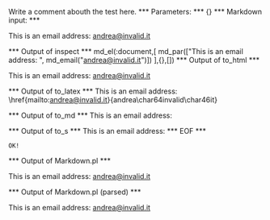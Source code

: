 Write a comment abouth the test here.
*** Parameters: ***
{}
*** Markdown input: ***


This is an email address: <andrea@invalid.it>
	
*** Output of inspect ***
md_el(:document,[
	md_par(["This is an email address: ", md_email("andrea@invalid.it")])
],{},[])
*** Output of to_html ***

<p>This is an email address: <a href='mailto:andrea@invalid.it'>&#097;&#110;&#100;&#114;&#101;&#097;&#064;&#105;&#110;&#118;&#097;&#108;&#105;&#100;&#046;&#105;&#116;</a></p>

*** Output of to_latex ***
This is an email address: \href{mailto:andrea@invalid.it}{andrea\char64invalid\char46it}


*** Output of to_md ***
This is an email address:


*** Output of to_s ***
This is an email address: 
*** EOF ***



	OK!



*** Output of Markdown.pl ***
<p>This is an email address: <a href="&#x6D;&#x61;&#x69;&#x6C;&#x74;&#x6F;:&#97;&#110;&#x64;&#x72;e&#97;&#64;&#105;&#110;&#x76;a&#x6C;&#105;&#x64;&#x2E;&#x69;&#x74;">&#97;&#110;&#x64;&#x72;e&#97;&#64;&#105;&#110;&#x76;a&#x6C;&#105;&#x64;&#x2E;&#x69;&#x74;</a></p>

*** Output of Markdown.pl (parsed) ***
<p>This is an email address: <a href='&amp;#x6D;&amp;#x61;&amp;#x69;&amp;#x6C;&amp;#x74;&amp;#x6F;:&amp;#97;&amp;#110;&amp;#x64;&amp;#x72;e&amp;#97;&amp;#64;&amp;#105;&amp;#110;&amp;#x76;a&amp;#x6C;&amp;#105;&amp;#x64;&amp;#x2E;&amp;#x69;&amp;#x74;'>&#97;&#110;&#x64;&#x72;e&#97;&#64;&#105;&#110;&#x76;a&#x6C;&#105;&#x64;&#x2E;&#x69;&#x74;</a
   ></p
 >